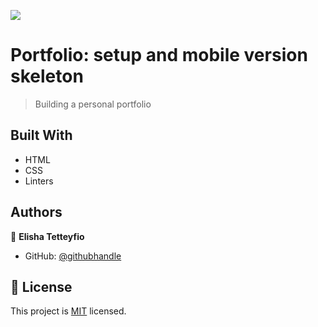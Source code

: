 ![](https://img.shields.io/badge/Microverse-blueviolet)

# Portfolio: setup and mobile version skeleton

> Building a personal portfolio


## Built With

- HTML
- CSS
- Linters


## Authors

👤 **Elisha Tetteyfio**

- GitHub: [@githubhandle](https://github.com/Elisha-Tetteyfio)

## 📝 License

This project is [MIT](./MIT.md) licensed.

